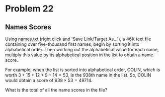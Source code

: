 # Problem 22
## Names Scores



Using [names.txt](https://github.com/Samuel0104/Project-Euler/blob/main/solutions/022/names.txt) (right click and 'Save Link/Target As...'), a 46K text file containing over five-thousand first names, begin by sorting it into alphabetical order. Then working out the alphabetical value for each name, multiply this value by its alphabetical position in the list to obtain a name score.

For example, when the list is sorted into alphabetical order, COLIN, which is worth $3 + 15 + 12 + 9 + 14 = 53$, is the 938th name in the list. So, COLIN would obtain a score of $938 \times 53 = 49714$.

What is the total of all the name scores in the file?
